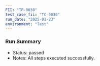 ```yaml
---
FII: "TR-0030"
test_case_fii: "TC-0030"
run_date: "2025-01-23"
environment: "Test"
---
```


### Run Summary
- Status: passed
- Notes: All steps executed successfully.